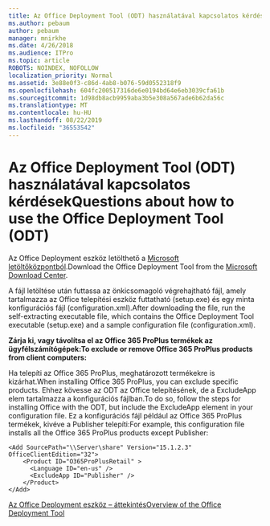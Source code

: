 ```yaml
---
title: Az Office Deployment Tool (ODT) használatával kapcsolatos kérdések
ms.author: pebaum
author: pebaum
manager: mnirkhe
ms.date: 4/26/2018
ms.audience: ITPro
ms.topic: article
ROBOTS: NOINDEX, NOFOLLOW
localization_priority: Normal
ms.assetid: 3e88e0f3-c86d-4ab8-b076-59d0552318f9
ms.openlocfilehash: 604fc200517316de6e0194bd64e6eb3039cfa61b
ms.sourcegitcommit: 1d98db8acb9959aba3b5e308a567ade6b62da56c
ms.translationtype: MT
ms.contentlocale: hu-HU
ms.lasthandoff: 08/22/2019
ms.locfileid: "36553542"
---
```

# <a name="questions-about-how-to-use-the-office-deployment-tool-odt"></a><span data-ttu-id="a24c1-102">Az Office Deployment Tool (ODT) használatával kapcsolatos kérdések</span><span class="sxs-lookup"><span data-stu-id="a24c1-102">Questions about how to use the Office Deployment Tool (ODT)</span></span>

<span data-ttu-id="a24c1-103">Az Office Deployment eszköz letölthető a [Microsoft letöltőközpontból](http://go.microsoft.com/fwlink/p/?LinkID=626065).</span><span class="sxs-lookup"><span data-stu-id="a24c1-103">Download the Office Deployment Tool from the [Microsoft Download Center](http://go.microsoft.com/fwlink/p/?LinkID=626065).</span></span>
  
<span data-ttu-id="a24c1-104">A fájl letöltése után futtassa az önkicsomagoló végrehajtható fájl, amely tartalmazza az Office telepítési eszköz futtatható (setup.exe) és egy minta konfigurációs fájl (configuration.xml).</span><span class="sxs-lookup"><span data-stu-id="a24c1-104">After downloading the file, run the self-extracting executable file, which contains the Office Deployment Tool executable (setup.exe) and a sample configuration file (configuration.xml).</span></span>
  
 <span data-ttu-id="a24c1-105">**Zárja ki, vagy távolítsa el az Office 365 ProPlus termékek az ügyfélszámítógépek:**</span><span class="sxs-lookup"><span data-stu-id="a24c1-105">**To exclude or remove Office 365 ProPlus products from client computers:**</span></span>
  
<span data-ttu-id="a24c1-106">Ha telepíti az Office 365 ProPlus, meghatározott termékekre is kizárhat.</span><span class="sxs-lookup"><span data-stu-id="a24c1-106">When installing Office 365 ProPlus, you can exclude specific products.</span></span> <span data-ttu-id="a24c1-107">Ehhez kövesse az ODT az Office telepítésének, de a ExcludeApp elem tartalmazza a konfigurációs fájlban.</span><span class="sxs-lookup"><span data-stu-id="a24c1-107">To do so, follow the steps for installing Office with the ODT, but include the ExcludeApp element in your configuration file.</span></span> <span data-ttu-id="a24c1-108">Ez a konfigurációs fájl például az Office 365 ProPlus termékek, kivéve a Publisher telepíti:</span><span class="sxs-lookup"><span data-stu-id="a24c1-108">For example, this configuration file installs all the Office 365 ProPlus products except Publisher:</span></span>
  
```
<Add SourcePath="\\Server\share" Version="15.1.2.3" OfficeClientEdition="32">
    <Product ID="O365ProPlusRetail" >
      <Language ID="en-us" />
      <ExcludeApp ID="Publisher" />
    </Product>
</Add>
```

[<span data-ttu-id="a24c1-109">Az Office Deployment eszköz – áttekintés</span><span class="sxs-lookup"><span data-stu-id="a24c1-109">Overview of the Office Deployment Tool</span></span>](https://docs.microsoft.com/deployoffice/overview-of-the-office-2016-deployment-tool)
  

